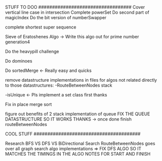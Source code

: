 

STUFF TO DOO ##################################
Cover vertical line case in intersection
Complete powerSet
Do second part of magicIndex
Do the bit version of numberSwapper

complete shortest super sequence

Sieve of Eratoshenes Algo -> Write this algo out for prime number generation4

Do the heavypill challenge

Do dominoes

Do sortedMerge <- Really easy and quicks

remove datastructure implementations in files for algos not related directly to those datastructures:
-RouteBetweenNodes stack

-isUnique <- Pls implement a set class first thanks

Fix in place merge sort

figure out benefits of 2 stack implementation of queue
FIX THE QUEUE DATASTRUCTURE SO IT WORKS THANKS -> once done finish routeBetweenNodes



COOL STUFF #######################################

Research BFS VS DFS VS BiDirectional Search
RouteBetweenNodes goes over all graph search algo implementations => FIX DFS ALGO SO IT MATCHES THE TIMINGS IN THE ALGO NOTES FOR START AND FINISH
